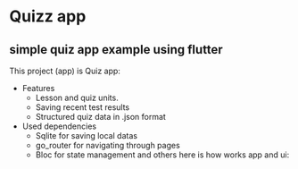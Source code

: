 
# Quizz app
## simple quiz app example using flutter

This project (app) is Quiz app:
* Features
    * Lesson and quiz units.
    * Saving recent test results
    * Structured quiz data in .json format
* Used dependencies
    * Sqlite for saving local datas
    * go_router for navigating through pages
    * Bloc for state management
      and others
      here is how works app and ui:
	